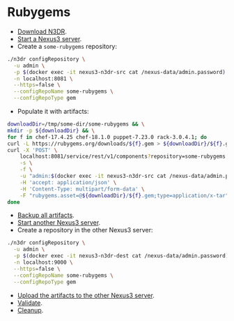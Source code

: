 # Rubygems

- [Download N3DR](./snippets/n3dr/DOWNLOAD.md).
- [Start a Nexus3 server](./snippets/nexus3/SERVER.md).
- Create a `some-rubygems` repository:

```bash
./n3dr configRepository \
  -u admin \
  -p $(docker exec -it nexus3-n3dr-src cat /nexus-data/admin.password) \
  -n localhost:8081 \
  --https=false \
  --configRepoName some-rubygems \
  --configRepoType gem
```

- Populate it with artifacts:

```bash
downloadDir=/tmp/some-dir/some-rubygems && \
mkdir -p ${downloadDir} && \
for f in chef-17.4.25 chef-18.1.0 puppet-7.23.0 rack-3.0.4.1; do
curl -L https://rubygems.org/downloads/${f}.gem > ${downloadDir}/${f}.gem
curl -X 'POST' \
    localhost:8081/service/rest/v1/components?repository=some-rubygems \
    -s \
    -f \
    -u "admin:$(docker exec -it nexus3-n3dr-src cat /nexus-data/admin.password)" \
    -H 'accept: application/json' \
    -H 'Content-Type: multipart/form-data' \
    -F "rubygems.asset=@${downloadDir}/${f}.gem;type=application/x-tar"
done
```

- [Backup all artifacts](./snippets/n3dr/BACKUP.md).
- [Start another Nexus3 server](./snippets/nexus3/ANOTHERSERVER.md).
- Create a repository in the other Nexus3 server:

```bash
./n3dr configRepository \
  -u admin \
  -p $(docker exec -it nexus3-n3dr-dest cat /nexus-data/admin.password) \
  -n localhost:9000 \
  --https=false \
  --configRepoName some-rubygems \
  --configRepoType gem
```

- [Upload the artifacts to the other Nexus3 server](./snippets/n3dr/UPLOAD.md).
- [Validate](./snippets/n3dr/VALIDATE.md).
- [Cleanup](./snippets/nexus3/CLEANUP.md).
